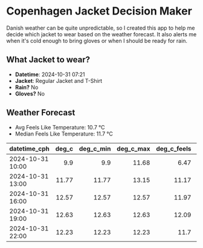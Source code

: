 
# Copenhagen Jacket Decision Maker

Danish weather can be quite unpredictable, so I created this app to help me decide which jacket to wear based on the weather forecast. 
It also alerts me when it's cold enough to bring gloves or when I should be ready for rain.

## What Jacket to wear?

- **Datetime**: 2024-10-31 07:21
- **Jacket**: Regular Jacket and T-Shirt
- **Rain?** No
- **Gloves?** No

## Weather Forecast
- Avg Feels Like Temperature: 10.7 °C
- Median Feels Like Temperature: 11.7 °C

| datetime_cph     |   deg_c |   deg_c_min |   deg_c_max |   deg_c_feels | weather   | wind   | rain   |
|:-----------------|--------:|------------:|------------:|--------------:|:----------|:-------|:-------|
| 2024-10-31 10:00 |    9.9  |        9.9  |       11.68 |          6.47 | Clouds    | High   | None   |
| 2024-10-31 13:00 |   11.77 |       11.77 |       13.15 |         11.17 | Clouds    | High   | None   |
| 2024-10-31 16:00 |   12.57 |       12.57 |       12.57 |         11.97 | Clouds    | High   | None   |
| 2024-10-31 19:00 |   12.63 |       12.63 |       12.63 |         12.09 | Clouds    | High   | None   |
| 2024-10-31 22:00 |   12.23 |       12.23 |       12.23 |         11.7  | Clouds    | High   | None   |
        